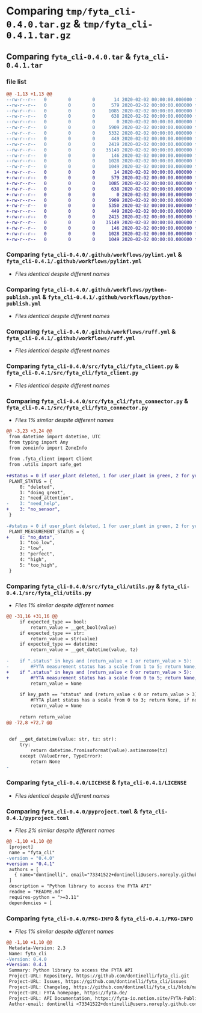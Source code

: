 # Comparing `tmp/fyta_cli-0.4.0.tar.gz` & `tmp/fyta_cli-0.4.1.tar.gz`

## Comparing `fyta_cli-0.4.0.tar` & `fyta_cli-0.4.1.tar`

### file list

```diff
@@ -1,13 +1,13 @@
--rw-r--r--   0        0        0       14 2020-02-02 00:00:00.000000 fyta_cli-0.4.0/requirements.txt
--rw-r--r--   0        0        0      579 2020-02-02 00:00:00.000000 fyta_cli-0.4.0/.github/workflows/pylint.yml
--rw-r--r--   0        0        0     1085 2020-02-02 00:00:00.000000 fyta_cli-0.4.0/.github/workflows/python-publish.yml
--rw-r--r--   0        0        0      638 2020-02-02 00:00:00.000000 fyta_cli-0.4.0/.github/workflows/ruff.yml
--rw-r--r--   0        0        0        0 2020-02-02 00:00:00.000000 fyta_cli-0.4.0/src/fyta_cli/__init__.py
--rw-r--r--   0        0        0     5909 2020-02-02 00:00:00.000000 fyta_cli-0.4.0/src/fyta_cli/fyta_client.py
--rw-r--r--   0        0        0     5332 2020-02-02 00:00:00.000000 fyta_cli-0.4.0/src/fyta_cli/fyta_connector.py
--rw-r--r--   0        0        0      449 2020-02-02 00:00:00.000000 fyta_cli-0.4.0/src/fyta_cli/fyta_exceptions.py
--rw-r--r--   0        0        0     2419 2020-02-02 00:00:00.000000 fyta_cli-0.4.0/src/fyta_cli/utils.py
--rw-r--r--   0        0        0    35149 2020-02-02 00:00:00.000000 fyta_cli-0.4.0/LICENSE
--rw-r--r--   0        0        0      146 2020-02-02 00:00:00.000000 fyta_cli-0.4.0/README.md
--rw-r--r--   0        0        0     1028 2020-02-02 00:00:00.000000 fyta_cli-0.4.0/pyproject.toml
--rw-r--r--   0        0        0     1049 2020-02-02 00:00:00.000000 fyta_cli-0.4.0/PKG-INFO
+-rw-r--r--   0        0        0       14 2020-02-02 00:00:00.000000 fyta_cli-0.4.1/requirements.txt
+-rw-r--r--   0        0        0      579 2020-02-02 00:00:00.000000 fyta_cli-0.4.1/.github/workflows/pylint.yml
+-rw-r--r--   0        0        0     1085 2020-02-02 00:00:00.000000 fyta_cli-0.4.1/.github/workflows/python-publish.yml
+-rw-r--r--   0        0        0      638 2020-02-02 00:00:00.000000 fyta_cli-0.4.1/.github/workflows/ruff.yml
+-rw-r--r--   0        0        0        0 2020-02-02 00:00:00.000000 fyta_cli-0.4.1/src/fyta_cli/__init__.py
+-rw-r--r--   0        0        0     5909 2020-02-02 00:00:00.000000 fyta_cli-0.4.1/src/fyta_cli/fyta_client.py
+-rw-r--r--   0        0        0     5350 2020-02-02 00:00:00.000000 fyta_cli-0.4.1/src/fyta_cli/fyta_connector.py
+-rw-r--r--   0        0        0      449 2020-02-02 00:00:00.000000 fyta_cli-0.4.1/src/fyta_cli/fyta_exceptions.py
+-rw-r--r--   0        0        0     2415 2020-02-02 00:00:00.000000 fyta_cli-0.4.1/src/fyta_cli/utils.py
+-rw-r--r--   0        0        0    35149 2020-02-02 00:00:00.000000 fyta_cli-0.4.1/LICENSE
+-rw-r--r--   0        0        0      146 2020-02-02 00:00:00.000000 fyta_cli-0.4.1/README.md
+-rw-r--r--   0        0        0     1028 2020-02-02 00:00:00.000000 fyta_cli-0.4.1/pyproject.toml
+-rw-r--r--   0        0        0     1049 2020-02-02 00:00:00.000000 fyta_cli-0.4.1/PKG-INFO
```

### Comparing `fyta_cli-0.4.0/.github/workflows/pylint.yml` & `fyta_cli-0.4.1/.github/workflows/pylint.yml`

 * *Files identical despite different names*

### Comparing `fyta_cli-0.4.0/.github/workflows/python-publish.yml` & `fyta_cli-0.4.1/.github/workflows/python-publish.yml`

 * *Files identical despite different names*

### Comparing `fyta_cli-0.4.0/.github/workflows/ruff.yml` & `fyta_cli-0.4.1/.github/workflows/ruff.yml`

 * *Files identical despite different names*

### Comparing `fyta_cli-0.4.0/src/fyta_cli/fyta_client.py` & `fyta_cli-0.4.1/src/fyta_cli/fyta_client.py`

 * *Files identical despite different names*

### Comparing `fyta_cli-0.4.0/src/fyta_cli/fyta_connector.py` & `fyta_cli-0.4.1/src/fyta_cli/fyta_connector.py`

 * *Files 1% similar despite different names*

```diff
@@ -3,23 +3,24 @@
 from datetime import datetime, UTC
 from typing import Any
 from zoneinfo import ZoneInfo
 
 from .fyta_client import Client
 from .utils import safe_get
 
+#status = 0 if user_plant deleted, 1 for user_plant in green, 2 for yellow, 3 for red
 PLANT_STATUS = {
     0: "deleted",
     1: "doing_great",
     2: "need_attention",
-    3: "need_help",
+    3: "no_sensor",
 }
 
-#status = 0 if user_plant deleted, 1 for user_plant in green, 2 for yellow, 3 for red
 PLANT_MEASUREMENT_STATUS = {
+    0: "no_data",
     1: "too_low",
     2: "low",
     3: "perfect",
     4: "high",
     5: "too_high",
 }
```

### Comparing `fyta_cli-0.4.0/src/fyta_cli/utils.py` & `fyta_cli-0.4.1/src/fyta_cli/utils.py`

 * *Files 1% similar despite different names*

```diff
@@ -31,16 +31,16 @@
     if expected_type == bool:
         return_value = __get_bool(value)
     if expected_type == str:
         return_value = str(value)
     if expected_type == datetime:
         return_value = __get_datetime(value, tz)
 
-    if ".status" in keys and (return_value < 1 or return_value > 5):
-        #FYTA measurement status has a scale from 1 to 5; return None, if no correct status is set
+    if ".status" in keys and (return_value < 0 or return_value > 5):
+        #FYTA measurement status has a scale from 0 to 5; return None, if no correct status is set
         return_value = None
 
     if key_path == "status" and (return_value < 0 or return_value > 3):
         #FYTA plant status has a scale from 0 to 3; return None, if no correct status is set
         return_value = None
 
     return return_value
@@ -72,8 +72,7 @@
 
 
 def __get_datetime(value: str, tz: str):
     try:
         return datetime.fromisoformat(value).astimezone(tz)
     except (ValueError, TypeError):
         return None
-
```

### Comparing `fyta_cli-0.4.0/LICENSE` & `fyta_cli-0.4.1/LICENSE`

 * *Files identical despite different names*

### Comparing `fyta_cli-0.4.0/pyproject.toml` & `fyta_cli-0.4.1/pyproject.toml`

 * *Files 2% similar despite different names*

```diff
@@ -1,10 +1,10 @@
 [project]
 name = "fyta_cli"
-version = "0.4.0"
+version = "0.4.1"
 authors = [
   { name="dontinelli", email="73341522+dontinelli@users.noreply.github.com" },
 ]
 description = "Python library to access the FYTA API"
 readme = "README.md"
 requires-python = ">=3.11"
 dependencies = [
```

### Comparing `fyta_cli-0.4.0/PKG-INFO` & `fyta_cli-0.4.1/PKG-INFO`

 * *Files 1% similar despite different names*

```diff
@@ -1,10 +1,10 @@
 Metadata-Version: 2.3
 Name: fyta_cli
-Version: 0.4.0
+Version: 0.4.1
 Summary: Python library to access the FYTA API
 Project-URL: Repository, https://github.com/dontinelli/fyta_cli.git
 Project-URL: Issues, https://github.com/dontinelli/fyta_cli/issues
 Project-URL: Changelog, https://github.com/dontinelli/fyta_cli/blob/master/CHANGELOG.md
 Project-URL: FYTA homepage, https://fyta.de/
 Project-URL: API Documentation, https://fyta-io.notion.site/FYTA-Public-API-d2f4c30306f74504924c9a40402a3afd
 Author-email: dontinelli <73341522+dontinelli@users.noreply.github.com>
```

